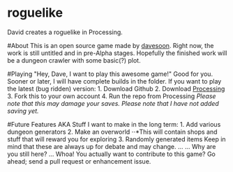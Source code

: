 roguelike
=========
David creates a roguelike in Processing.

#About
  This is an open source game made by [davesoon](https://github.com/davesoon).
  Right now, the work is still untitled and in pre-Alpha stages.
  Hopefully the finished work will be a dungeon crawler with some basic(?) plot.
  
#Playing
  "Hey, Dave, I want to play this awesome game!"
  Good for you. Sooner or later, I will have complete builds in the folder.
  If you want to play the latest (bug ridden) version:
    1. Download Github
    2. Download [Processing](https://processing.org)
    3. Fork this to your own account
    4. Run the repo from Processing
  *Please note that this may damage your saves.*
  *Please note that I have not added saving yet.*
  
#Future Features
  AKA Stuff I want to make in the long term:
    1. Add various dungeon generators
    2. Make an overworld
      ⋅⋅*This will contain shops and stuff that will reward you for exploring
    3. Randomly generated items
  Keep in mind that these are always up for debate and may change.
  ...
  ...
  Why are you still here?
  ...
  Whoa! You actually want to contribute to this game?
  Go ahead; send a pull request or enhancement issue.
  

  
